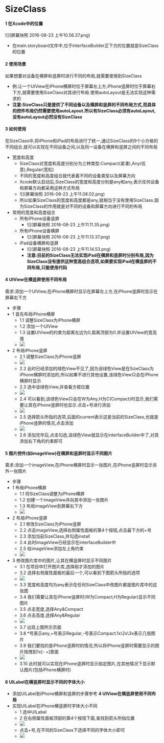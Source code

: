 # SizeClass
#### 1 在Xcode中的位置
![](屏幕快照 2016-08-23 上午10.56.37.png)
- 在main.storyboard文件中,位于interfaceBulider正下方的位置就是SizeClass的位置

#### 2 使用场景
如果想要对设备在横屏和竖屏时进行不同的布局,就需要使用到SizeClass
- 例:让一个UIView在iPhone横屏时位于屏幕左上方,iPhone竖屏时位于屏幕右下方,就需要使用SizeClass对其进行布局.使用autoLayout是无法实现这种需求的
- **注意:SizeClass只是提供了不同设备以及横屏和竖屏的不同布局方式,而具体的控件布局仍然需要使用autoLayout.所以有SizeClass必须有autoLayout,没有autoLayout必然没有SizeClass**

#### 3 如何使用
在SizeClass中,将iPhone和iPad的布局进行了统一,通过SizeClass的9个小方格的不同组合,就可以实现在不同设备之间,以及同一设备在横屏和竖屏之间的不同布局
- 宽度和高度
  - SizeClass对宽度和高度分别分为三种类型:Compact(紧凑),Any(任意),Regular(宽松)
  - 不同的宽度和高度组合就代表着不同的设备类型以及屏幕方向
  - Xcode默认启动后,SizeClass的宽度和高度分别是any和any,表示任何设备和屏幕方向都采用这种方式布局
  - ![](屏幕快照 2016-08-23 上午11.08.02.png)
  - 所以如果SizeClass的宽度和高度都是any,就相当于没有使用SizeClass.因为SizeClass的作用就是对不同的设备和屏幕方向进行不同的布局
- 常用的宽度和高度组合
  - 所有iPhone设备竖屏
    - ![](屏幕快照 2016-08-23 上午11.11.35.png)
  - 所有iPhone设备横屏
    - ![](屏幕快照 2016-08-23 上午11.13.37.png)
  - iPad设备横屏和竖屏
    - ![](屏幕快照 2016-08-23 上午11.14.53.png)
    - **注意:目前的SizeClass无法实现iPad在横屏和竖屏时分别布局,因为SizeClass没有提供这种宽高组合选项,如果要实现iPad在横竖屏的不同布局,只能使用代码**

#### 4 UIView在横竖屏使用不同布局
需求:添加一个UIView,在iPhone横屏时显示在屏幕左上方,在iPhone竖屏时显示在屏幕右下方
- 步骤
- 1 首先布局iPhone横屏
  - 1.1 调整SizeClass为iPhone横屏
  - 1.2 添加一个UIView
  - 1.3 设置UIView的约束为距离左边为0,距离顶部为0.并设置UIView的宽高值
  - ![](Snip20160823_7.png)
- 2 布局iPhone竖屏
  - 2.1 调整SizeClass为iPhone竖屏
  - ![](Snip20160823_8.png)
  - 2.2 此时已经添加的绿色View不见了,因为该绿色View是在SizeClass为iPhone横屏时添加的,所以如果不进行其他设置,该绿色View只会在iPhone横屏时显示
  - 2.3 选中该绿色View,并查看方框位置
  - ![](Snip20160823_9.png)
  - 2.4 可以看到,该绿色View只会在W为Any,H为C(Compact)时显示,我们需要让其在iPhone竖屏时也显示.点击+号进行添加
  - ![](Snip20160823_10.png)
  - 2.5 选择箭头所指的选项,后面的current表示这是当前的SizeClass,也就是iPhone竖屏的情况,点击添加
  - ![](Snip20160823_11.png)
  - 2.6 添加完毕后,点击勾选,该绿色View就显示在interfaceBuilder中了,对其添加右下角的约束即可

#### 5 图片控件(如imageView)在横屏和竖屏时显示不同图片
需求:添加一个imageView,在iPhone横屏时显示一张图片,在iPhone竖屏时显示另外一张图片
- 步骤
- 1 布局iPhone横屏
  - 1.1 将SizeClass调整为iPhone横屏
  - 1.2 创建一个imageView并向其中添加一张图片
  - 1.3 布局imageView到屏幕右下方
  - ![](Snip20160823_12.png)
- 2 布局iPhone竖屏
  - 2.1 修改SizeClass为iPhone竖屏
  - 2.2 点击imageView,选择右侧属性面板的第4个按钮,点击最下方的+号
  - 2.3 添加当前SizeClass,并勾选install
  - 2.4 此时imageView已经显示在interfaceBuilder中
  - 2.5 给imageView添加左上角约束
  - ![](Snip20160823_13.png)
- 3 修改图片库中的图片,让其在横竖屏时显示不同图片
  - 3.1 在项目中打开图片库,选择刚才添加的图片
  - 3.2 选择右侧属性面板的最后一个,可以看到下图箭头所指的选项
  - ![](Snip20160823_14.png)
  - 3.3 宽度和高度均为any表示在任何SizeClass中改图片都是图片库中的这张图
  - 3.4 我们需要让其在iPhone竖屏时(W为Compact,H为Regular)显示不同图片
  - 3.5 点击宽度,选择Any&Compact
  - 3.6 点击高度,选择Any&Regular
  - ![](Snip20160823_15.png)
  - 3.7 出现上图所示页面
  - 3.8 *号表示any,+号表示Regular,-号表示Compact.1x\2x\3x表示几倍图片
  - 3.9 我们要找的是iPhone竖屏时的情况,所以将iPhone竖屏时需要显示的图片拖拽到1x[- +]里面
  - ![](Snip20160823_16.png)
  - 3.10 此时就可以实现在iPhone竖屏时显示指定图片,在其他情况下显示默认图片(包括iPhone横屏时)

#### 6 UILabel在横竖屏时显示不同的字体大小
- 添加UILabel到iPhone横屏和竖屏的步骤参考 **4 UIView在横竖屏使用不同布局**
- 实现UILabel在iPhone横竖屏时字体大小不同
  - 1 选中UILabel
  - 2 在右侧属性面板顶部的第4个按钮下面,查找到箭头所指位置
  - ![](Snip20160823_18.png)
  - 点击+号,在不同的SizeClass下选择不同的字体大小即可
  - ![](Snip20160823_19.png)
